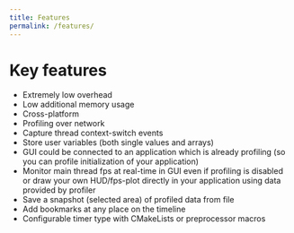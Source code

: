 ```yaml
---
title: Features
permalink: /features/
---
```


# Key features

- Extremely low overhead
- Low additional memory usage
- Cross-platform
- Profiling over network
- Capture thread context-switch events
- Store user variables (both single values and arrays)
- GUI could be connected to an application which is already profiling (so you can profile initialization of your application)
- Monitor main thread fps at real-time in GUI even if profiling is disabled or draw your own HUD/fps-plot directly in your application using data provided by profiler
- Save a snapshot (selected area) of profiled data from file
- Add bookmarks at any place on the timeline
- Configurable timer type with CMakeLists or preprocessor macros 